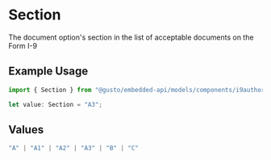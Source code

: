 # Section

The document option's section in the list of acceptable documents on the Form I-9

## Example Usage

```typescript
import { Section } from "@gusto/embedded-api/models/components/i9authorizationdocumentoption.js";

let value: Section = "A3";
```

## Values

```typescript
"A" | "A1" | "A2" | "A3" | "B" | "C"
```